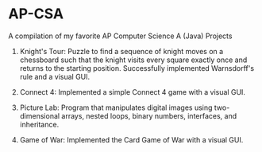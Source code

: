 # AP-CSA
A compilation of my favorite AP Computer Science A (Java) Projects
1. Knight's Tour: Puzzle to find a sequence of knight moves on a chessboard such that the knight visits every square exactly once and returns to the starting position. Successfully implemented Warnsdorff's rule and a visual GUI.

2. Connect 4: Implemented a simple Connect 4 game with a visual GUI.

3. Picture Lab: Program that manipulates digital images using two-dimensional arrays, nested loops, binary numbers, interfaces, and inheritance.

4. Game of War: Implemented the Card Game of War with a visual GUI.

